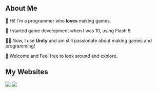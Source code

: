 ## About Me

👋 Hi! I'm a programmer who **loves** making games.

👶 I started game development when I was 10, using Flash 8. 

👨‍💻 Now, I use **Unity** and am still passionate about making games and programming!

🤗 Welcome and Feel free to look around and explore.


## My Websites

<a href="https://www.notion.so/user257/User257-s-notion-1a876d5d8b2280b69c64fd481f8aafd8"><img src="https://img.shields.io/badge/Notion-000000?style=for-the-badge&logo=notion&logoColor=white"/></a>
<a href="https://user257.itch.io/"><img src="https://img.shields.io/badge/Itch.io-FA5C5C?style=for-the-badge&logo=itchdotio&logoColor=white"/></a>
